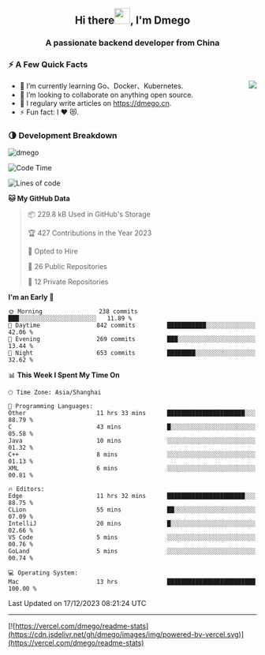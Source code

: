 <h2 align="center">Hi there<img src="https://cdn.jsdelivr.net/gh/dmego/images/img/Hi.gif" height="32" />, I'm Dmego </h2>
<h3 align="center">A passionate backend developer from China</h3>

### ⚡️ A Few Quick Facts

<img align="right" src="https://readme-stats-dmego.vercel.app/api?username=dmego&show_icons=true&icon_color=1573B3&hide_title=true&text_color=718096&bg_color=00000000&hide_border=true"/>

<ul>
    <li> 🌱 I’m currently learning Go、Docker、Kubernetes.</li>
    <li> 👯 I’m looking to collaborate on anything open source.</li>
    <li> 📝 I regulary write articles on <a href="https://dmego.cn">https://dmego.cn</a>.</li>
    <li> ⚡ Fun fact: I ❤️ 😻.</li>
</ul>

### 🌗 Development Breakdown

<img src="https://komarev.com/ghpvc/?username=dmego" alt="dmego" />

<!--START_SECTION:waka-->
![Code Time](http://img.shields.io/badge/Code%20Time-2%2C404%20hrs%2035%20mins-blue)

![Lines of code](https://img.shields.io/badge/From%20Hello%20World%20I%27ve%20Written-681.2%20thousand%20lines%20of%20code-blue)

**🐱 My GitHub Data** 

> 📦 229.8 kB Used in GitHub's Storage 
 > 
> 🏆 427 Contributions in the Year 2023
 > 
> 💼 Opted to Hire
 > 
> 📜 26 Public Repositories 
 > 
> 🔑 12 Private Repositories 
 > 
**I'm an Early 🐤** 

```text
🌞 Morning                238 commits         ███░░░░░░░░░░░░░░░░░░░░░░   11.89 % 
🌆 Daytime                842 commits         ███████████░░░░░░░░░░░░░░   42.06 % 
🌃 Evening                269 commits         ███░░░░░░░░░░░░░░░░░░░░░░   13.44 % 
🌙 Night                  653 commits         ████████░░░░░░░░░░░░░░░░░   32.62 % 
```


📊 **This Week I Spent My Time On** 

```text
🕑︎ Time Zone: Asia/Shanghai

💬 Programming Languages: 
Other                    11 hrs 33 mins      ██████████████████████░░░   88.79 % 
C                        43 mins             █░░░░░░░░░░░░░░░░░░░░░░░░   05.58 % 
Java                     10 mins             ░░░░░░░░░░░░░░░░░░░░░░░░░   01.32 % 
C++                      8 mins              ░░░░░░░░░░░░░░░░░░░░░░░░░   01.13 % 
XML                      6 mins              ░░░░░░░░░░░░░░░░░░░░░░░░░   00.81 % 

🔥 Editors: 
Edge                     11 hrs 32 mins      ██████████████████████░░░   88.75 % 
CLion                    55 mins             ██░░░░░░░░░░░░░░░░░░░░░░░   07.09 % 
IntelliJ                 20 mins             █░░░░░░░░░░░░░░░░░░░░░░░░   02.66 % 
VS Code                  5 mins              ░░░░░░░░░░░░░░░░░░░░░░░░░   00.76 % 
GoLand                   5 mins              ░░░░░░░░░░░░░░░░░░░░░░░░░   00.74 % 

💻 Operating System: 
Mac                      13 hrs              █████████████████████████   100.00 % 
```


 Last Updated on 17/12/2023 08:21:24 UTC
<!--END_SECTION:waka-->

---

[![https://vercel.com/dmego/readme-stats](https://cdn.jsdelivr.net/gh/dmego/images/img/powered-by-vercel.svg)](https://vercel.com/dmego/readme-stats)

